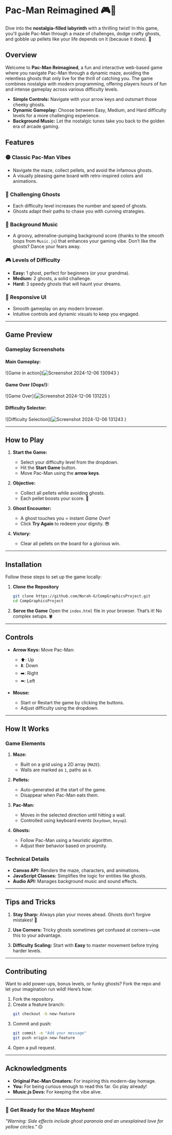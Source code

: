 # **Pac-Man Reimagined** 🎮🍒

Dive into the **nostalgia-filled labyrinth** with a thrilling twist! In this game, you'll guide Pac-Man through a maze of challenges, dodge crafty ghosts, and gobble up pellets like your life depends on it (because it does). 🎩

## **Overview**

Welcome to **Pac-Man Reimagined**, a fun and interactive web-based game where you navigate Pac-Man through a dynamic maze, avoiding the relentless ghosts that only live for the thrill of catching you. The game combines nostalgia with modern programming, offering players hours of fun and intense gameplay across various difficulty levels.

- **Simple Controls:** Navigate with your arrow keys and outsmart those cheeky ghosts.
- **Dynamic Gameplay:** Choose between Easy, Medium, and Hard difficulty levels for a more challenging experience.
- **Background Music:** Let the nostalgic tunes take you back to the golden era of arcade gaming.

## **Features**

### 🟡 **Classic Pac-Man Vibes**
- Navigate the maze, collect pellets, and avoid the infamous ghosts.
- A visually pleasing game board with retro-inspired colors and animations.

### 👻 **Challenging Ghosts**
- Each difficulty level increases the number and speed of ghosts.
- Ghosts adapt their paths to chase you with cunning strategies.

### 🎵 **Background Music**
- A groovy, adrenaline-pumping background score (thanks to the smooth loops from `Music.js`) that enhances your gaming vibe. Don’t like the ghosts? Dance your fears away.

### 🎮 **Levels of Difficulty**
- **Easy:** 1 ghost, perfect for beginners (or your grandma).
- **Medium:** 2 ghosts, a solid challenge.
- **Hard:** 3 speedy ghosts that will haunt your dreams.

### 🎯 **Responsive UI**
- Smooth gameplay on any modern browser.
- Intuitive controls and dynamic visuals to keep you engaged.

---

## **Game Preview**

### Gameplay Screenshots
#### Main Gameplay:
![Game in action](![Screenshot 2024-12-06 130943](https://github.com/user-attachments/assets/53792b7d-bbd7-4c64-98bc-75281597a08a)
)

#### Game Over (Oops!):
![Game Over](![Screenshot 2024-12-06 131225](https://github.com/user-attachments/assets/437784cb-0341-41e9-a6dd-80fac5b54131)
)

#### Difficulty Selector:
![Difficulty Selection](![Screenshot 2024-12-06 131243](https://github.com/user-attachments/assets/c0e44c57-6870-48e9-9675-564bc7d7e4f5)
)

---

## **How to Play**

1. **Start the Game:**
   - Select your difficulty level from the dropdown.
   - Hit the **Start Game** button.
   - Move Pac-Man using the **arrow keys**.
   
2. **Objective:**
   - Collect all pellets while avoiding ghosts.
   - Each pellet boosts your score. 🎯

3. **Ghost Encounter:**
   - A ghost touches you = instant *Game Over*!
   - Click **Try Again** to redeem your dignity. 😎

4. **Victory:**
   - Clear all pellets on the board for a glorious win. 

---

## **Installation**

Follow these steps to set up the game locally:

1. **Clone the Repository**
   ```bash
   git clone https://github.com/Norah-G/CompGraphicsProject.git
   cd CompGraphicsProject
   ```

2. **Serve the Game**
   Open the `index.html` file in your browser. That’s it! No complex setups. 🍀

---

## **Controls**

- **Arrow Keys:** Move Pac-Man:
  - ⬆️: Up
  - ⬇️: Down
  - ➡️: Right
  - ⬅️: Left

- **Mouse:**
  - Start or Restart the game by clicking the buttons.
  - Adjust difficulty using the dropdown.

---

## **How It Works**

### Game Elements
1. **Maze:**
   - Built on a grid using a 2D array (`MAZE`).
   - Walls are marked as `1`, paths as `0`.

2. **Pellets:**
   - Auto-generated at the start of the game.
   - Disappear when Pac-Man eats them.

3. **Pac-Man:**
   - Moves in the selected direction until hitting a wall.
   - Controlled using keyboard events (`keydown`, `keyup`).

4. **Ghosts:**
   - Follow Pac-Man using a heuristic algorithm.
   - Adjust their behavior based on proximity.

### Technical Details
- **Canvas API:** Renders the maze, characters, and animations.
- **JavaScript Classes:** Simplifies the logic for entities like ghosts.
- **Audio API:** Manages background music and sound effects.

---

## **Tips and Tricks**

1. **Stay Sharp:**
   Always plan your moves ahead. Ghosts don’t forgive mistakes! 🧠
   
2. **Use Corners:**
   Tricky ghosts sometimes get confused at corners—use this to your advantage.

3. **Difficulty Scaling:**
   Start with **Easy** to master movement before trying harder levels.

---

## **Contributing**

Want to add power-ups, bonus levels, or funky ghosts? Fork the repo and let your imagination run wild! Here’s how:
1. Fork the repository.
2. Create a feature branch:
   ```bash
   git checkout -b new-feature
   ```
3. Commit and push:
   ```bash
   git commit -m "Add your message"
   git push origin new-feature
   ```
4. Open a pull request.

---

## **Acknowledgments**

- **Original Pac-Man Creators:** For inspiring this modern-day homage.
- **You:** For being curious enough to read this far. Go play already!
- **Music.js Devs:** For keeping the vibe alive.

---

### 🚀 **Get Ready for the Maze Mayhem!**
*"Warning: Side effects include ghost paranoia and an unexplained love for yellow circles."* 🟡
